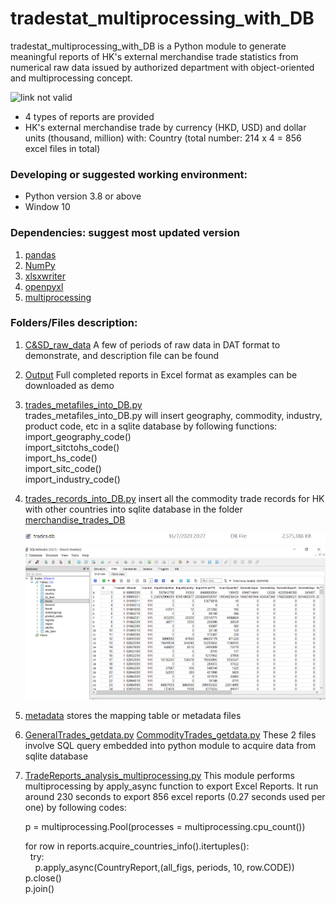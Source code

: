 # tradestat_multiprocessing_with_DB
tradestat_multiprocessing_with_DB is a Python module to generate meaningful reports of HK's external merchandise trade statistics from numerical raw data issued by authorized department with object-oriented and multiprocessing concept.

![link not valid](https://raw.githubusercontent.com/oda-developer/tradestat/master/transform.PNG)

- 4 types of reports are provided
- HK's external merchandise trade by currency (HKD, USD) and dollar units (thousand, million) with: 
  Country (total number: 214 x 4 = 856 excel files in total)

### Developing or suggested working environment: 
- Python version 3.8 or above
- Window 10

### Dependencies: suggest most updated version 
1) [pandas](https://github.com/pandas-dev/pandas) 
2) [NumPy](https://www.numpy.org)
3) [xlsxwriter](https://pypi.org/project/XlsxWriter/)
4) [openpyxl](https://openpyxl.readthedocs.io/en/stable/index.html)
5) [multiprocessing](https://docs.python.org/3.8/library/multiprocessing.html)

### Folders/Files description:
1) [C&SD_raw_data](https://github.com/v-w-dev/tradestat_multiprocessing_with_DB/tree/master/C%26SD_raw_data)
   A few of periods of raw data in DAT format to demonstrate, and description file can be found
   
2) [Output](https://github.com/v-w-dev/tradestat_multiprocessing_with_DB/tree/master/Output)
   Full completed reports in Excel format as examples can be downloaded as demo

3) [trades_metafiles_into_DB.py](https://github.com/v-w-dev/tradestat_multiprocessing_with_DB/blob/master/trades_metafiles_into_DB.py)	
   trades_metafiles_into_DB.py will insert geography, commodity, industry, product code, etc in a sqlite database by following functions:<br>
   import_geography_code()<br>
   import_sitctohs_code()<br>
   import_hs_code()<br>
   import_sitc_code()<br>
   import_industry_code()<br>
 
4) [trades_records_into_DB.py](https://github.com/v-w-dev/tradestat_multiprocessing_with_DB/blob/master/trades_records_into_DB.py)
   insert all the commodity trade records for HK with other countries into sqlite database in the folder [merchandise_trades_DB](https://github.com/v-w-dev/tradestat_multiprocessing_with_DB/tree/master/merchandise_trades_DB)
   
   ![the link not valid](https://raw.githubusercontent.com/v-w-dev/tradestat_multiprocessing_with_DB/master/merchandise_trades_DB/sqlite%20DB.PNG)
   ![the link not valid](https://raw.githubusercontent.com/v-w-dev/tradestat_multiprocessing_with_DB/master/merchandise_trades_DB/sqlite%20DB%20view.PNG)
    
   
5) [metadata](https://github.com/v-w-dev/tradestat_multiprocessing_with_DB/tree/master/metadata)
   stores the mapping table or metadata files
   
6) [GeneralTrades_getdata.py](https://github.com/v-w-dev/tradestat_multiprocessing_with_DB/blob/master/GeneralTrades_getdata.py)
   [CommodityTrades_getdata.py](https://github.com/v-w-dev/tradestat_multiprocessing_with_DB/blob/master/CommodityTrades_getdata.py)
   These 2 files involve SQL query embedded into python module to acquire data from sqlite database
   
7) [TradeReports_analysis_multiprocessing.py](https://github.com/v-w-dev/tradestat_multiprocessing_with_DB/blob/master/TradeReports_analysis_multiprocessing.py)
   This module performs multiprocessing by apply_async function to export Excel Reports.
   It run around 230 seconds to export 856 excel reports (0.27 seconds used per one) by following codes:
   
   p = multiprocessing.Pool(processes = multiprocessing.cpu_count()) <br>

   for row in reports.acquire_countries_info().itertuples(): <br>
   &nbsp;&nbsp;try: <br>
   &nbsp;&nbsp;&nbsp;&nbsp;p.apply_async(CountryReport,(all_figs, periods, 10, row.CODE)) <br>
   p.close()<br>
   p.join()<br>
  
